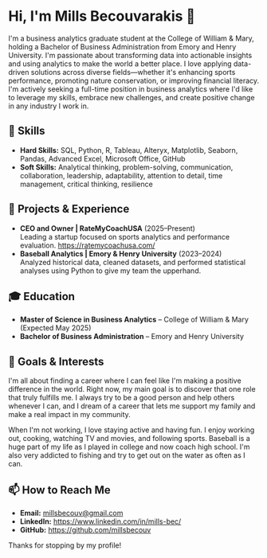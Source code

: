 # Hi, I'm Mills Becouvarakis 👋

I'm a business analytics graduate student at the College of William & Mary, holding a Bachelor of Business Administration from Emory and Henry University. I'm passionate about transforming data into actionable insights and using analytics to make the world a better place. I love applying data-driven solutions across diverse fields—whether it's enhancing sports performance, promoting nature conservation, or improving financial literacy. I'm actively seeking a full-time position in business analytics where I'd like to leverage my skills, embrace new challenges, and create positive change in any industry I work in.

## 🔧 Skills
- **Hard Skills:** SQL, Python, R, Tableau, Alteryx, Matplotlib, Seaborn, Pandas, Advanced Excel, Microsoft Office, GitHub
- **Soft Skills:** Analytical thinking, problem-solving, communication, collaboration, leadership, adaptability, attention to detail, time management, critical thinking, resilience

## 🚀 Projects & Experience
- **CEO and Owner | RateMyCoachUSA** (2025–Present)  
  Leading a startup focused on sports analytics and performance evaluation.
  https://ratemycoachusa.com/
- **Baseball Analytics | Emory & Henry University** (2023–2024)  
  Analyzed historical data, cleaned datasets, and performed statistical analyses using Python to give my team the upperhand.

## 🎓 Education
- **Master of Science in Business Analytics** – College of William & Mary (Expected May 2025)
- **Bachelor of Business Administration** – Emory and Henry University

## 🎯 Goals & Interests
I'm all about finding a career where I can feel like I'm making a positive difference in the world. Right now, my main goal is to discover that one role that truly fulfills me. I always try to be a good person and help others whenever I can, and I dream of a career that lets me support my family and make a real impact in my community.

When I'm not working, I love staying active and having fun. I enjoy working out, cooking, watching TV and movies, and following sports. Baseball is a huge part of my life as I played in college and now coach high school. I'm also very addicted to fishing and try to get out on the water as often as I can.

## 📫 How to Reach Me
- **Email:** millsbecouv@gmail.com
- **LinkedIn:** https://www.linkedin.com/in/mills-bec/
- **GitHub:** https://github.com/millsbecouv

Thanks for stopping by my profile!
